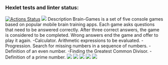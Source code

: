 ### Hexlet tests and linter status:
[![Actions Status](https://github.com/SashaTolkodubova/frontend-project-44/workflows/hexlet-check/badge.svg)](https://github.com/SashaTolkodubova/frontend-project-44/actions)
<a href="https://codeclimate.com/github/SashaTolkodubova/frontend-project-4444/maintainability"><img src="https://api.codeclimate.com/v1/badges/ad9a72da1f33b69fb866/maintainability" /></a>
Description
Brain-Games is a set of five console games based on popular mobile brain training apps. Each game asks questions that need to be answered correctly. After three correct answers, the game is considered to be completed. Wrong answers end the game and offer to play it again.
-Calculator. Arithmetic expressions to be evaluated.
-Progression. Search for missing numbers in a sequence of numbers.
-Definition of an even number.
-Finding the Greatest Common Divisor.
-Definition of a prime number.
<a href="https://asciinema.org/a/nnabWYBcNY9ZNByEVTBbVM83l" target="_blank"><img src="https://asciinema.org/a/nnabWYBcNY9ZNByEVTBbVM83l.svg" /></a>
<a href="https://asciinema.org/a/5hSqMZLqsTaJot651Dy7VRKdc" target="_blank"><img src="https://asciinema.org/a/5hSqMZLqsTaJot651Dy7VRKdc.svg" /></a>
<a href="https://asciinema.org/a/EqCg1ZYiAw1bzuj7gjlD8gewO" target="_blank"><img src="https://asciinema.org/a/EqCg1ZYiAw1bzuj7gjlD8gewO.svg" /></a>
<a href="https://asciinema.org/a/QVbEGL6I6EcFpBy5l4jojG0oX" target="_blank"><img src="https://asciinema.org/a/QVbEGL6I6EcFpBy5l4jojG0oX.svg" /></a>
<a href="https://asciinema.org/a/0lSBuxz5o8qW4B0HLkUZdMEhV" target="_blank"><img src="https://asciinema.org/a/0lSBuxz5o8qW4B0HLkUZdMEhV.svg" /></a>